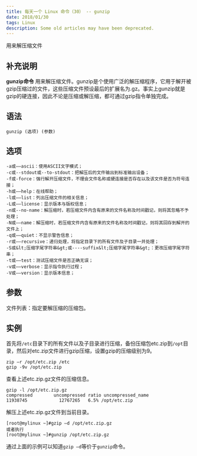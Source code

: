 ```yaml
---
title: 每天一个 Linux 命令（30） -- gunzip
date: 2018/01/30
tags: Linux
description: Some old articles may have been deprecated.
---
```


用来解压缩文件

## 补充说明

**gunzip命令** 用来解压缩文件。gunzip是个使用广泛的解压缩程序，它用于解开被gzip压缩过的文件，这些压缩文件预设最后的扩展名为.gz。事实上gunzip就是gzip的硬连接，因此不论是压缩或解压缩，都可通过gzip指令单独完成。

## 语法

``` plain
gunzip (选项) (参数)
```
## 选项

``` plain
-a或——ascii：使用ASCII文字模式；
-c或--stdout或--to-stdout：把解压后的文件输出到标准输出设备；
-f或-force：强行解开压缩文件，不理会文件名称或硬连接是否存在以及该文件是否为符号连接；
-h或——help：在线帮助；
-l或——list：列出压缩文件的相关信息；
-L或——license：显示版本与版权信息；
-n或--no-name：解压缩时，若压缩文件内含有原来的文件名称及时间戳记，则将其忽略不予处理；
-N或——name：解压缩时，若压缩文件内含有原来的文件名称及时间戳记，则将其回存到解开的文件上；
-q或——quiet：不显示警告信息；
-r或——recursive：递归处理，将指定目录下的所有文件及子目录一并处理；
-S或&lt;压缩字尾字符串&gt;或----suffix&lt;压缩字尾字符串&gt;：更改压缩字尾字符串；
-t或——test：测试压缩文件是否正确无误；
-v或——verbose：显示指令执行过程；
-V或——version：显示版本信息；
```
## 参数

文件列表：指定要解压缩的压缩包。

## 实例

首先将`/etc`目录下的所有文件以及子目录进行压缩，备份压缩包etc.zip到`/opt`目录，然后对etc.zip文件进行gzip压缩，设置gzip的压缩级别为9。

``` plain
zip –r /opt/etc.zip /etc
gzip -9v /opt/etc.zip
```
查看上述etc.zip.gz文件的压缩信息。

``` plain
gzip -l /opt/etc.zip.gz
compressed        uncompressed ratio uncompressed_name
11938745            12767265   6.5% /opt/etc.zip
```
解压上述etc.zip.gz文件到当前目录。

``` plain
[root@mylinux ~]#gzip –d /opt/etc.zip.gz
或者执行
[root@mylinux ~]#gunzip /opt/etc.zip.gz
```
通过上面的示例可以知道`gzip –d`等价于`gunzip`命令。
